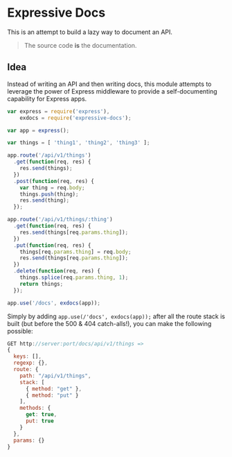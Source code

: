 # Expressive Docs

This is an attempt to build a lazy way to document an API.

> The source code **is** the documentation.

## Idea

Instead of writing an API and then writing docs, this module attempts to leverage the power of Express middleware to provide a self-documenting capability for Express apps.

```javascript
var express = require('express'),
    exdocs = require('expressive-docs');

var app = express();

var things = [ 'thing1', 'thing2', 'thing3' ];

app.route('/api/v1/things')
  .get(function(req, res) {
    res.send(things);
  })
  .post(function(req, res) {
    var thing = req.body;
    things.push(thing);
    res.send(thing);
  });

app.route('/api/v1/things/:thing')
  .get(function(req, res) {
    res.send(things[req.params.thing]);
  })
  .put(function(req, res) {
    things[req.params.thing] = req.body;
    res.send(things[req.params.thing]);
  })
  .delete(function(req, res) {
    things.splice(req.params.thing, 1);
    return things;
  });

app.use('/docs', exdocs(app));
```

Simply by adding `app.use(/'docs', exdocs(app));` after all the route stack is built (but before the 500 & 404 catch-alls!), you can make the following possible:

```javascript
GET http://server:port/docs/api/v1/things =>
{
  keys: [],
  regexp: {},
  route: {
    path: "/api/v1/things",
    stack: [
      { method: "get" },
      { method: "put" }
    ],
    methods: {
      get: true,
      put: true
    }
  },
  params: {}
}
```
